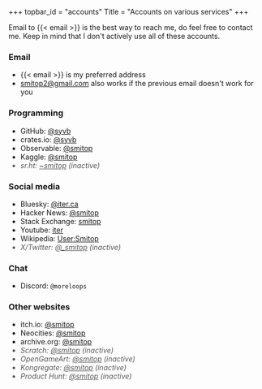+++
topbar_id = "accounts"
Title = "Accounts on various services"
+++

Email to {{< email >}} is the best way to reach me, do feel free to contact me. Keep in mind that I don't actively use all of these accounts.

### Email
- {{< email >}} is my preferred address
- smitop2@gmail.com also works if the previous email doesn't work for you

<style>
.acc-list > li.inactive, .acc-list > li.inactive > a { color: #585858; font-style: italic; }
.acc-list > li.inactive:after { content: " (inactive)" }
</style>

### Programming
<ul class="acc-list">
<li>GitHub: <a href="https://github.com/syvb/">@syvb</a></li>
<li>crates.io: <a href="https://crates.io/users/syvb">@syvb</a></li>
<li>Observable: <a href="https://observablehq.com/@smitop">@smitop</a></li>
<li>Kaggle: <a href="https://www.kaggle.com/smitop">@smitop</a></li>
<li class="inactive">sr.ht: <a href="https://sr.ht/~smitop/">~smitop</a></li>
</ul>

### Social media
<ul class="acc-list">
<li>Bluesky: <a href="https://bsky.app/profile/did:plc:n3csajkwabhchilmzmrsnvlc">@iter.ca</a></li>
<li>Hacker News: <a href="https://news.ycombinator.com/user?id=smitop">@smitop</a></li>
<li>Stack Exchange: <a href="https://stackexchange.com/users/13986849/smitop?tab=accounts">smitop</a></li>
<li>Youtube: <a href="https://www.youtube.com/channel/UCg9cKCFNaVDYmXK2u-FxX1w/">iter</a></li>
<li>Wikipedia: <a href="https://en.wikipedia.org/wiki/Special:Contributions/Smitop">User:Smitop</a></li>
<li class="inactive">X/Twitter: <a href="https://x.com/_smitop">@_smitop</a></li>
</ul>

### Chat
<ul class="acc-list">
<li>Discord: <code>@moreloops</code></li>
</ul>

### Other websites
<ul class="acc-list">
<li>itch.io: <a href="https://smitop.itch.io/">@smitop</a></li>
<li>Neocities: <a href="https://neocities.org/site/smitop">@smitop</a></li>
<li>archive.org: <a href="https://archive.org/details/@smitop">@smitop</a></li>
<li class="inactive">Scratch: <a href="https://scratch.mit.edu/users/smitop/">@smitop</a></li>
<li class="inactive">OpenGameArt: <a href="https://opengameart.org/users/smitop">@smitop</a></li>
<li class="inactive">Kongregate: <a href="https://www.kongregate.com/accounts/smitop">@smitop</a></li>
<li class="inactive">Product Hunt: <a href="https://www.producthunt.com/@_smitop">@smitop</a></li>
</ul>
